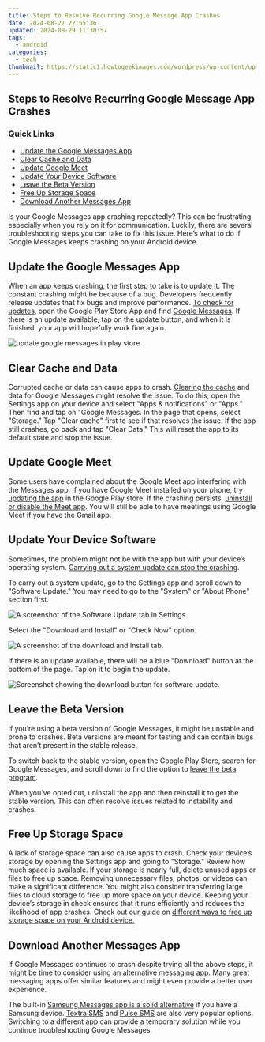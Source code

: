 ```yaml
---
title: Steps to Resolve Recurring Google Message App Crashes
date: 2024-08-27 22:55:36
updated: 2024-08-29 11:30:57
tags:
  - android
categories:
  - tech
thumbnail: https://static1.howtogeekimages.com/wordpress/wp-content/uploads/2024/07/a-hand-holding-a-phone-with-the-google-messages-logo-and-an-alert.jpg
---
```


## Steps to Resolve Recurring Google Message App Crashes

### Quick Links

* [Update the Google Messages App](https://howto.techidaily.com/super-easy-ways-to-deal-with-motorola-edgeplus-2023-unresponsive-screen-drfone-by-drfone-fix-android-problems-fix-android-problems/)
* [Clear Cache and Data](https://win-howtos.techidaily.com/easy-troubleshooting-tips-to-get-your-lenovos-fingerprint-reader-back-on-track/)
* [Update Google Meet](https://activate-lock.techidaily.com/in-2024-how-to-unlock-icloud-activation-lock-and-icloud-account-on-iphone-xr-by-drfone-ios/)
* [Update Your Device Software](https://facebook-video-footage.techidaily.com/updated-2024-approved-construct-a-careerscape-on-camera-by-critiquing-closets/)
* [Leave the Beta Version](https://ios-unlock.techidaily.com/how-to-unlock-apple-iphone-6-plus-with-a-mask-on-by-drfone-ios/)
* [Free Up Storage Space](https://tech-haven.techidaily.com/mastering-the-verification-process-for-medical-advice-from-ai-sources-such-as-chatgpt/)
* [Download Another Messages App](https://tiktok-video-recordings.techidaily.com/screen-sharing-made-simple-learn-phonescreen-recording-with-snapchat/)

 Is your Google Messages app crashing repeatedly? This can be frustrating, especially when you rely on it for communication. Luckily, there are several troubleshooting steps you can take to fix this issue. Here’s what to do if Google Messages keeps crashing on your Android device.

##  Update the Google Messages App

 When an app keeps crashing, the first step to take is to update it. The constant crashing might be because of a bug. Developers frequently release updates that fix bugs and improve performance. [To check for updates](https://android-pokemon-go.techidaily.com/in-2024-here-are-some-reliable-ways-to-get-pokemon-go-friend-codes-for-meizu-21-pro-drfone-by-drfone-virtual-android/), open the Google Play Store App and find [Google Messages](https://www.anrdoezrs.net/links/3607085/type/dlg/sid/UUhtgUeUpU2003909/https://play.google.com/store/apps/details?id=com.google.android.apps.messaging&hl=en%5FUS). If there is an update available, tap on the update button, and when it is finished, your app will hopefully work fine again.

![update google messages in play store](https://static1.howtogeekimages.com/wordpress/wp-content/uploads/2024/07/update-google-messages-in-play-store.png) 

##  Clear Cache and Data

 Corrupted cache or data can cause apps to crash. [Clearing the cache](https://on-screen-recording.techidaily.com/updated-2024-approved-apeak-recorder-reviewed-speed-quality-and-ease-of-use-scored/) and data for Google Messages might resolve the issue. To do this, open the Settings app on your device and select "Apps & notifications" or "Apps." Then find and tap on "Google Messages. In the page that opens, select "Storage." Tap "Clear cache" first to see if that resolves the issue. If the app still crashes, go back and tap "Clear Data." This will reset the app to its default state and stop the issue.

##  Update Google Meet

 Some users have complained about the Google Meet app interfering with the Messages app. If you have Google Meet installed on your phone, try [updating the app](https://www.anrdoezrs.net/links/3607085/type/dlg/sid/UUhtgUeUpU2003909/https://play.google.com/store/apps/details?id=com.google.android.apps.tachyon&hl=en%5FUS) in the Google Play store. If the crashing persists, [uninstall or disable the Meet app](https://howto.techidaily.com/9-solutions-to-fix-honor-x50-gt-system-crash-issue-drfone-by-drfone-fix-android-problems-fix-android-problems/). You will still be able to have meetings using Google Meet if you have the Gmail app.

##  Update Your Device Software

 Sometimes, the problem might not be with the app but with your device’s operating system. [Carrying out a system update can stop the crashing](https://sim-unlock.techidaily.com/in-2024-how-to-unlock-sim-cards-of-nubia-without-puk-codes-by-drfone-android/).

 To carry out a system update, go to the Settings app and scroll down to "Software Update." You may need to go to the "System" or "About Phone" section first.

![A screenshot of the Software Update tab in Settings.](https://static1.howtogeekimages.com/wordpress/wp-content/uploads/2023/09/software-update-in-settings.png) 

 Select the "Download and Install" or "Check Now" option.

![A screenshot of the download and Install tab.](https://static1.howtogeekimages.com/wordpress/wp-content/uploads/2023/09/download-and-install-button.png) 

 If there is an update available, there will be a blue "Download" button at the bottom of the page. Tap on it to begin the update.

![Screenshot showing the download button for software update.](https://static1.howtogeekimages.com/wordpress/wp-content/uploads/2023/09/downloadbutton-for-software-updates.png) 

##  Leave the Beta Version

 If you’re using a beta version of Google Messages, it might be unstable and prone to crashes. Beta versions are meant for testing and can contain bugs that aren’t present in the stable release.

 To switch back to the stable version, open the Google Play Store, search for Google Messages, and scroll down to find the option to [leave the beta program](https://facebook-record-videos.techidaily.com/updated-the-compreenas-guide-to-seamless-time-marking-in-youtube-videos-desktopmobile/).

 When you’ve opted out, uninstall the app and then reinstall it to get the stable version. This can often resolve issues related to instability and crashes.

##  Free Up Storage Space

 A lack of storage space can also cause apps to crash. Check your device’s storage by opening the Settings app and going to "Storage." Review how much space is available. If your storage is nearly full, delete unused apps or files to free up space. Removing unnecessary files, photos, or videos can make a significant difference. You might also consider transferring large files to cloud storage to free up more space on your device. Keeping your device’s storage in check ensures that it runs efficiently and reduces the likelihood of app crashes. Check out our guide on [different ways to free up storage space on your Android device.](https://twitter-clips.techidaily.com/updated-2024-approved-how-to-save-funny-tweet-graphics-gifs-in-minutes/) 

##  Download Another Messages App

 If Google Messages continues to crash despite trying all the above steps, it might be time to consider using an alternative messaging app. Many great messaging apps offer similar features and might even provide a better user experience.

 The built-in [Samsung Messages app is a solid alternative](https://remote-screen-capture.techidaily.com/new-voice-reinvention-with-technology-rankings-of-7-innovative-audio-tools-for-2024/) if you have a Samsung device. [Textra SMS](https://www.anrdoezrs.net/links/3607085/type/dlg/sid/UUhtgUeUpU2003909/https://play.google.com/store/apps/details?id=com.textra) and [Pulse SMS](https://www.anrdoezrs.net/links/3607085/type/dlg/sid/UUhtgUeUpU2003909/https://play.google.com/store/apps/details?id=xyz.klinker.messenger) are also very popular options. Switching to a different app can provide a temporary solution while you continue troubleshooting Google Messages.

<ins class="adsbygoogle"
     style="display:block"
     data-ad-format="autorelaxed"
     data-ad-client="ca-pub-7571918770474297"
     data-ad-slot="1223367746"></ins>



<ins class="adsbygoogle"
     style="display:block"
     data-ad-client="ca-pub-7571918770474297"
     data-ad-slot="8358498916"
     data-ad-format="auto"
     data-full-width-responsive="true"></ins>
